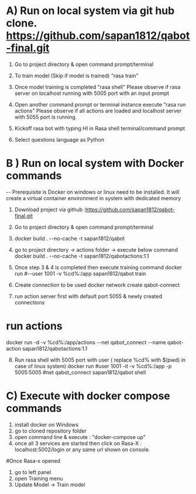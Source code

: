 # A) Run on local system via git hub clone. https://github.com/sapan1812/qabot-final.git
1) Go to project directory & open command prompt/terminal
2) To train model (Skip if model is trained)
   "rasa train"
   
3) Once model training is completed
   "rasa shell"
   Please observe if rasa server on localhost running with 5005 port with an input prompt
   
4) Open another command prompt or terminal instance
   execute "rasa run actions"
   Please observe if all actions are loaded and localhost server with 5055 port is running.
   
5) Kickoff rasa bot with typing HI in Rasa shell terminal/command prompt
6) Select questions language as Python

# B ) Run on local system with Docker commands
-- Prerequisite is Docker on windows or linux need to be installed. It will create a virtual container environment in system with dedicated memory

1) Download project via github :https://github.com/sapan1812/qabot-final.git
2) Go to project directory & open command prompt/terminal
3) docker build . --no-cache -t sapan1812/qabot
4) go to project directory -> actions folder -> execute below command
   docker build . --no-cache -t sapan1812/qabotactions:1.1
   
5) Once step 3 & 4 is completed then execute training command
docker run #--user 1001 -v %cd%:/app sapan1812/qabot train

6) Create connection to be used 
docker network create qabot-connect

7) run action server first with default port 5055 & newly created connections 
# run actions
docker run -d -v %cd%:/app/actions --net qabot_connect --name qabot-action sapan1812/qabotactions:1.1

8) Run rasa shell with 5005 port with user ( replace %cd% with $(pwd) in case of linux system)
docker run #user 1001 -it -v %cd%:/app -p 5005:5005 #net qabot_connect  sapan1812/qabot shell


# C) Execute with docker compose commands
1. install docker on Windows
2. go to cloned repository folder
3. open command line & execute  : "docker-compose up"
4. once all 3 services are started then click on Rasa-X : localhost:5002/login or any same url shown on console.

#Once Rasa-x opened
1. go to left panel
2. open Training menu
3. Update Model -> Train model

